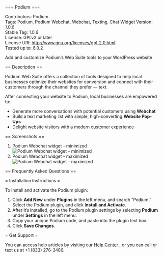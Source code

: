 === Podium ===

Contributors: Podium  
Tags: Podium, Podium Webchat, Webchat, Texting, Chat Widget
Version: 1.0.6  
Stable Tag: 1.0.6  
License: GPLv2 or later  
License URI: http://www.gnu.org/licenses/gpl-2.0.html  
Tested up to: 6.0.2

Add and customize Podium’s Web Suite tools to your WordPress website

== Description ==

Podium Web Suite offers a collection of tools designed to help local businesses optimize their websites for conversion and connect with their customers through the channel they prefer — text.

After connecting your website to Podium, local businesses are empowered to:

- Generate more conversations with potential customers using **Webchat**
- Build a text marketing list with simple, high-converting **Website Pop-Ups**
- Delight website visitors with a modern customer experience

== Screenshots ==

1. Podium Webchat widget - minimized ![Podium Webchat widget - minimized](https://assets.podium.com/webchat/Group_4001.png)
2. Podium Webchat widget - maximized ![Podium Webchat widget - maximized](https://assets.podium.com/webchat/Group_4000.png)

== Frequently Asked Questions ==

= Installation Instructions =

To install and activate the Podium plugin:

1. Click **Add New** under **Plugins** in the left menu, and search “Podium.” Select the Podium plugin, and click **Install and Activate**.
2. After it’s installed, go to the Podium plugin settings by selecting **Podium** under **Settings** in the left menu.
3. Copy your unique Podium code, and paste into the plugin text box.
4. Click **Save Changes**.

= Get Support =

You can access help articles by visiting our [Help Center](https://help.podium.com/hc/en-us) , or you can call or text us at +1 (833) 276-3486.
